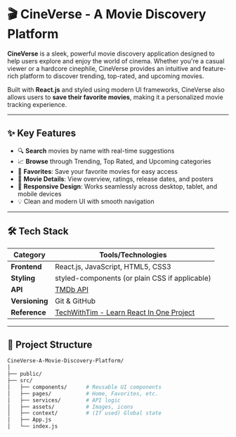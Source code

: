 # 🎬 CineVerse - A Movie Discovery Platform

**CineVerse** is a sleek, powerful movie discovery application designed to help users explore and enjoy the world of cinema. Whether you're a casual viewer or a hardcore cinephile, CineVerse provides an intuitive and feature-rich platform to discover trending, top-rated, and upcoming movies.

Built with **React.js** and styled using modern UI frameworks, CineVerse also allows users to **save their favorite movies**, making it a personalized movie tracking experience.

---

## ✨ Key Features

- 🔍 **Search** movies by name with real-time suggestions
- 📈 **Browse** through Trending, Top Rated, and Upcoming categories
- 💾 **Favorites**: Save your favorite movies for easy access
- 📖 **Movie Details**: View overview, ratings, release dates, and posters
- 📱 **Responsive Design**: Works seamlessly across desktop, tablet, and mobile devices
- 💡 Clean and modern UI with smooth navigation

---

## 🛠️ Tech Stack

| Category     | Tools/Technologies                             |
|--------------|------------------------------------------------|
| **Frontend** | React.js, JavaScript, HTML5, CSS3              |
| **Styling**  | styled-components (or plain CSS if applicable) |
| **API**      | [TMDb API](https://developer.themoviedb.org/) |
| **Versioning** | Git & GitHub                                |
| **Reference** | [TechWithTim - Learn React In One Project](https://youtu.be/G6D9cBaLViA?si=W0ECkzOY_6DQykun)

---

## 📂 Project Structure

```bash
CineVerse-A-Movie-Discovery-Platform/
│
├── public/
├── src/
│   ├── components/      # Reusable UI components
│   ├── pages/           # Home, Favorites, etc.
│   ├── services/        # API logic
│   ├── assets/          # Images, icons
│   ├── context/         # (If used) Global state
│   ├── App.js
│   └── index.js
